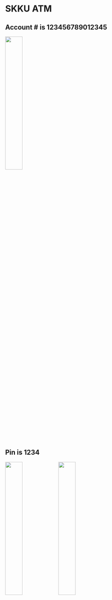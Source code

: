 # SKKU ATM

## Account # is 123456789012345
<img src="https://user-images.githubusercontent.com/108450957/211133501-4ae1b1a2-cbdf-4ae0-8efb-abb9686c0b4f.png"  width="33%" height="33%"/> 

## Pin is 1234
<img src="https://user-images.githubusercontent.com/108450957/211133625-3991421c-376a-4546-abc8-3fa5d06ddcd7.png"  width="33%" height="33%"/> <img src="https://user-images.githubusercontent.com/108450957/211133690-1ced2851-f3cf-4ce1-af67-a90d340717e9.png"  width="33%" height="33%"/> 
